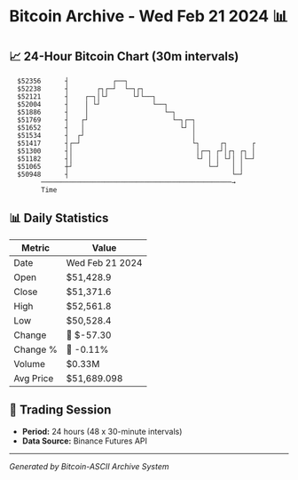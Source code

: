 # Bitcoin Archive - Wed Feb 21 2024 📊

## 📈 24-Hour Bitcoin Chart (30m intervals)

```
  $52356      ┤           ┌──┐                                 
  $52238      ┤       ┌┐┌─┘  └─┐┌┐                             
  $52121      ┤    ┌─┐│└┘      └┘└──┐                          
  $52004      ┤    │ └┘             └──┐                       
  $51886      ┤    │                   └─┐                     
  $51769      ┤   ┌┘                     └─┐┌─┐                
  $51652      ┤   │                        └┘ │                
  $51534      ┤  ┌┘                           │                
  $51417      ┤┌─┘                            └┐     ┌┐      ┌ 
  $51300      ┤│                               │┌─┐ ┌┘│┌┐ ┌┐ │ 
  $51182      ┤│                               └┘ │ │ └┘│ │└─┘ 
  $51065      ┼┘                                  └─┘   │ │    
  $50948      ┤                                         └─┘    
        ────────────────────────────────────────────────→
        Time
```

## 📊 Daily Statistics

| Metric | Value |
|--------|-------|
| Date | Wed Feb 21 2024 |
| Open | $51,428.9 |
| Close | $51,371.6 |
| High | $52,561.8 |
| Low | $50,528.4 |
| Change | 🔴 $-57.30 |
| Change % | 🔴 -0.11% |
| Volume | $0.33M |
| Avg Price | $51,689.098 |

## 📅 Trading Session

- **Period:** 24 hours (48 x 30-minute intervals)
- **Data Source:** Binance Futures API

---
*Generated by Bitcoin-ASCII Archive System*
